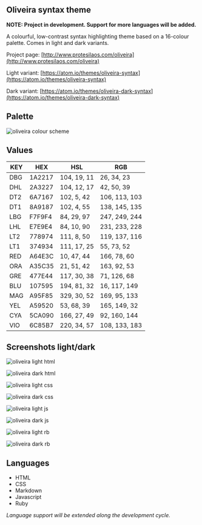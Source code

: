 ## Oliveira syntax theme

**NOTE: Project in development. Support for more languages will be added.**

A colourful, low-contrast syntax highlighting theme based on a 16-colour palette. Comes in light and dark variants.

Project page: [http://www.protesilaos.com/oliveira](http://www.protesilaos.com/oliveira)

Light variant: [https://atom.io/themes/oliveira-syntax](https://atom.io/themes/oliveira-syntax)

Dark variant: [https://atom.io/themes/oliveira-dark-syntax](https://atom.io/themes/oliveira-dark-syntax)

## Palette

![oliveira colour scheme](https://raw.githubusercontent.com/protesilaos/oliveira/master/img/oliveira_colours.png)

## Values

KEY | HEX | HSL | RGB
--- | --- | --- | ---
DBG | 1A2217 | 104, 19, 11 | 26, 34, 23
DHL | 2A3227 | 104, 12, 17 | 42, 50, 39
DT2 | 6A7167 | 102, 5, 42 | 106, 113, 103
DT1 | 8A9187 | 102, 4, 55 | 138, 145, 135
LBG | F7F9F4 | 84, 29, 97 | 247, 249, 244
LHL | E7E9E4 | 84, 10, 90 | 231, 233, 228
LT2 | 778974 | 111, 8, 50 | 119, 137, 116
LT1 | 374934 | 111, 17, 25 | 55, 73, 52
RED | A64E3C | 10, 47, 44 | 166, 78, 60
ORA | A35C35 | 21, 51, 42 | 163, 92, 53
GRE | 477E44 | 117, 30, 38 | 71, 126, 68
BLU | 107595 | 194, 81, 32 | 16, 117, 149
MAG | A95F85 | 329, 30, 52 | 169, 95, 133
YEL | A59520 | 53, 68, 39 | 165, 149, 32
CYA | 5CA090 | 166, 27, 49 | 92, 160, 144
VIO | 6C85B7 | 220, 34, 57 | 108, 133, 183

## Screenshots light/dark

![oliveira light html](https://raw.githubusercontent.com/protesilaos/oliveira/master/img/lighthtml.png)

![oliveira dark html](https://raw.githubusercontent.com/protesilaos/oliveira/master/img/darkhtml.png)

![oliveira light css](https://raw.githubusercontent.com/protesilaos/oliveira/master/img/lightcss.png)

![oliveira dark css](https://raw.githubusercontent.com/protesilaos/oliveira/master/img/darkcss.png)

![oliveira light js](https://raw.githubusercontent.com/protesilaos/oliveira/master/img/lightjs.png)

![oliveira dark js](https://raw.githubusercontent.com/protesilaos/oliveira/master/img/darkjs.png)

![oliveira light rb](https://raw.githubusercontent.com/protesilaos/oliveira/master/img/lightrb.png)

![oliveira dark rb](https://raw.githubusercontent.com/protesilaos/oliveira/master/img/darkrb.png)

## Languages

- HTML
- CSS
- Markdown
- Javascript
- Ruby

*Language support will be extended along the development cycle.*
